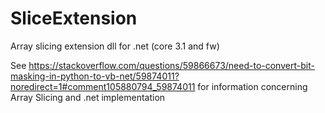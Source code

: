 # SliceExtension
Array slicing extension dll for .net (core 3.1 and fw)


See https://stackoverflow.com/questions/59866673/need-to-convert-bit-masking-in-python-to-vb-net/59874011?noredirect=1#comment105880794_59874011 for information concerning Array Slicing and .net implementation
